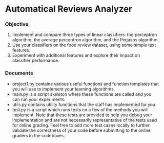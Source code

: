# Automatical Reviews Analyzer 
### Objective
1. Implement and compare three types of linear classifiers: the perceptron algorithm, the average perceptron algorithm, and the Pegasos algorithm.
2. Use your classifiers on the food review dataset, using some simple text features.
3. Experiment with additional features and explore their impact on classifier performance.

### Documents
* project1.py contains various useful functions and function templates that you will use to implement your learning algorithms.
* main.py is a script skeleton where these functions are called and you can run your experiments.
* utils.py contains utility functions that the staff has implemented for you.
* test.py is a script which runs tests on a few of the methods you will implement. Note that these tests are provided to help you debug your implementation and are not necessarily representative of the tests used for online grading. Feel free to add more test cases locally to further validate the correctness of your code before submitting to the online graders in the codeboxes.
